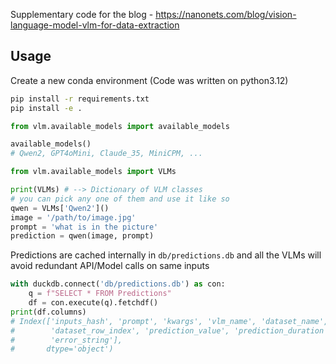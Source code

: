 Supplementary code for the blog - https://nanonets.com/blog/vision-language-model-vlm-for-data-extraction

## Usage

Create a new conda environment (Code was written on python3.12)
```bash
pip install -r requirements.txt
pip install -e .
```

```python
from vlm.available_models import available_models

available_models()
# Qwen2, GPT4oMini, Claude_35, MiniCPM, ...
```

```python
from vlm.available_models import VLMs

print(VLMs) # --> Dictionary of VLM classes
# you can pick any one of them and use it like so
qwen = VLMs['Qwen2']()
image = '/path/to/image.jpg'
prompt = 'what is in the picture'
prediction = qwen(image, prompt)
```

Predictions are cached internally in `db/predictions.db` and all the VLMs will avoid redundant API/Model calls on same inputs

```python
with duckdb.connect('db/predictions.db') as con:
    q = f"SELECT * FROM Predictions"
    df = con.execute(q).fetchdf()
print(df.columns)
# Index(['inputs_hash', 'prompt', 'kwargs', 'vlm_name', 'dataset_name',
#        'dataset_row_index', 'prediction_value', 'prediction_duration',
#        'error_string'],
#       dtype='object')
```
